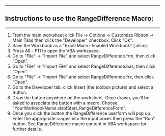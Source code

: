 ------------------------------------------------------------------------------------------------------------------------------------------------
## Instructions to use the RangeDifference Macro: 
------------------------------------------------------------------------------------------------------------------------------------------------
1. From the main worksheet click File -> Options -> Customize Ribbon -> Main Tabs 
then click the "Developer" checkbox. Click "Ok".
2. Save the Workbook as a "Excel Macro-Enabled Workbook" (.xlsm).
3. Press Alt - F11 to open the VBA workspace.
4. Go to "File" -> "Import File" and select RangeDifference.frm, then click "Open".
5. Go to "File" -> "Import File" and select RangeDifference.bas, then click "Open".
6. Go to "File" -> "Import File" and select RangeDifference.frx, then click "Open".
7. Go to the Developer tab, click Insert (the toolbox picture) and select a Button.
8. Draw the button anywhere on the worksheet. Once drawn, you'll be asked to associate the button with a macro. Choose "YourWorkbookName.xlsb!Start_RangeDifferenceForm".
9. Once you click the button the RangeDifference userform will pop up. Enter the appropriate ranges into the input boxes then press the "Run" button. See RangeDifference macro content in VBA workspace for further details. 
